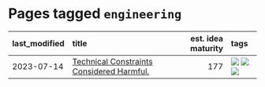 # Pages tagged `engineering`

|last_modified|title|est. idea maturity|tags
|:---|:---|---:|:---|
|2023-07-14|[Technical Constraints Considered Harmful.](../constraints_considered_hazardous.md)|177|[![](https://img.shields.io/badge/tag-best_practices-cc5ed7)](../tags/best_practices.md) [![](https://img.shields.io/badge/tag-engineering-dd597e)](../tags/engineering.md) [![](https://img.shields.io/badge/tag-publication-7fe3bd)](../tags/publication.md)|